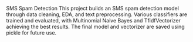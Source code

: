 SMS Spam Detection
This project builds an SMS spam detection model through data cleaning, EDA, and text preprocessing. 
Various classifiers are trained and evaluated, with Multinomial Naive Bayes and TfidfVectorizer achieving the best results.
The final model and vectorizer are saved using pickle for future use.
